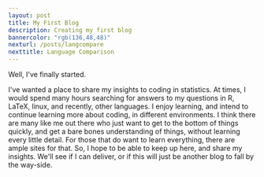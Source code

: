 ```yaml
---
layout: post
title: My First Blog
description: Creating my first blog
bannercolor: "rgb(136,48,48)"
nexturl: /posts/langcompare
nexttitle: Language Comparison
---
```


Well, I've finally started.

I've wanted a place to share my insights to coding
in statistics. At times, I would spend many hours
searching for answers to my questions in R, LaTeX,
linux, and recently, other languages. I enjoy
learning, and intend to continue learning more
about coding, in different environments. I think
there are many like me out there who just want to
get to the bottom of things quickly, and get a
bare bones understanding of things, without
learning every little detail. For those that do
want to learn everything, there are ample sites
for that. So, I hope to be able to keep up here,
and share my insights. We'll see if I can deliver,
or if this will just be another blog to fall by
the way-side.
